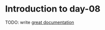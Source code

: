 # Introduction to day-08

TODO: write [great documentation](http://jacobian.org/writing/what-to-write/)

